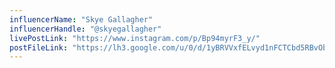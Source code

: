 ```yaml
---
influencerName: "Skye Gallagher"
influencerHandle: "@skyegallagher"
livePostLink: "https://www.instagram.com/p/Bp94myrF3_y/"
postFileLink: "https://lh3.google.com/u/0/d/1yBRVVxfELvyd1nFCTCbd5RBvObck1j8Q"
---
```

